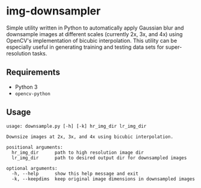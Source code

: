 # img-downsampler
Simple utility written in Python to automatically apply Gaussian blur and downsample images at different scales (currently 2x, 3x, and 4x) using OpenCV's implementation of bicubic interpolation. This utility can be especially useful in generating training and testing data sets for super-resolution tasks.

## Requirements
* Python 3
* `opencv-python`

## Usage

```
usage: downsample.py [-h] [-k] hr_img_dir lr_img_dir

Downsize images at 2x, 3x, and 4x using bicubic interpolation.

positional arguments:
  hr_img_dir      path to high resolution image dir
  lr_img_dir      path to desired output dir for downsampled images

optional arguments:
  -h, --help      show this help message and exit
  -k, --keepdims  keep original image dimensions in downsampled images
```
